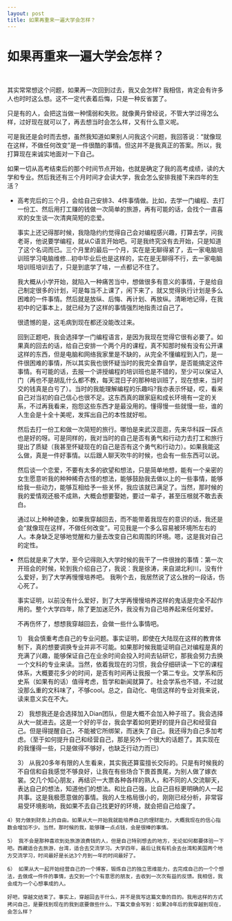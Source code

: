 ```yaml
---
layout: post
title: 如果再重来一遍大学会怎样？ 
---
```


如果再重来一遍大学会怎样？
=================
</br>

其实常常想这个问题，如果再一次回到过去，我又会怎样? 我相信，肯定会有许多人也时时这么想。这不一定代表着后悔，只是一种反省罢了。

只是有的人，会把这当做一种懦弱和失败。就像黄丹曾经说，不管大学过得怎么样，过好现在就可以了，再去想当时会怎么样，又有什么意义呢。

可是我还是会时而去想，虽然我知道如果别人问我这个问题，我回答说：“就像现在这样，不做任何改变”是一件很酷的事情。但这并不是我真正的答案。所以，我打算现在来诚实地面对一下自己。

如果一切从高考结束后的那个时间节点开始，也就是确定了我的高考成绩，读的大学和专业。然后我还有三个月时间才会读大学，我会怎么安排我接下来四年的生活？

*   高考完后的三个月，会给自己安排3、4件事情做。比如，去学一门编程、去打一份工、然后用打工赚的钱做一次简单的旅游，再有可能的话，会找个一直喜欢的女生谈一次清爽简短的恋爱。

    事实上还记得那时候，我隐隐约约觉得自己会对编程感兴趣，打算去学，问我老哥，他说要学编程，就从C语言开始吧。可是我终究没有去开始，只是知道了这个名词而已。三个月里的最后一个月，实在是无聊得紧了，去一家电脑培训班学习电脑维修...初中毕业后也是这样的，实在是无聊得不行，去一家电脑培训班培训去了，只是到底学了啥，一点都记不住了。

    我大概从小学开始，就陷入一种痛苦当中，想做很多有意义的事情，于是给自己制定很多的计划，可是每当不上课了，闲下来了，就又觉得执行计划是多么困难的一件事情。然后就是放纵、后悔、再计划、再放纵。清晰地记得，在我初中的记事本上，就已经为了这样的事情强烈地指责过自己了。

    很遗憾的是，这毛病到现在都还没能改过来。

    回到正题吧，我会选择学一门编程语言，是因为我现在觉得它很有必要了。如果真的回去的话，给自己安排一个两个月的课程，真不知那时候有没有公开课这样的东西，但是电脑和网络我家里是不缺的，从完全不懂编程到入门，是一件很困难的事情，所以其实我也很怀疑当时的我完全靠自学，是否能搞定这件事情。有可能的话，去报一个讲授编程的培训班也是不错的，至少可以保证入门（再也不是胡乱什么都不教，每天混日子的那种培训班了，现在想来，当时交的钱真是白亏了）。当时的我能理解编程的乐趣吗?我亦表示怀疑，哎，看来自己对当初的自己信心也很不足。这东西真的跟家庭和成长环境有一定的关系，不过再我看来，抱怨这些东西才是最没用的。懂得慢一些就慢一些，谁的人生会是十全十美呢，发挥出自己的本性就好啦。

    然后去打一份工和做一次简短的旅行。哪怕是来武汉逛逛，先来华科踩一踩点也是好的呀。可是同样的，我对当时的自己是否有勇气和行动力去打工和旅行提出了质疑（我甚至怀疑现在的自己是否有这个勇气和行动力）。如果我能这么做，真是一件好事情。以后跟人聊天吹牛的时候，也会有一些东西可以说。

    然后谈一个恋爱，不要有太多的欲望和想法，只是简单地想，能有一个亲密的女生愿意听我的种种稀奇古怪的想法，能够鼓励我去做以上的一些事情，能够给我一些动力，能够互相给予一些关怀，我应该就已满足了。当然，那时候的我的爱情观还极不成熟，大概会想要娶她，要过一辈子，甚至压根就不敢去表白。

     通过以上种种迹象，如果我穿越回去，而不能带着我现在的意识的话，我还是会“就像现在这样，不做任何改变”。可见我是一个多么容易被环境所左右的人。本身缺乏足够地觉醒和力量去改变自己和周围的环境。嗯，这是我对自己的定性。

*    然后就是来了大学，至今记得刚入大学时候的我干了一件很挫的事情：第一次开班会的时候，轮到我介绍自己了，我说：我是徐涛，来自湖北利川，没有什么爱好，到了大学再慢慢培养吧。 我咧个去，我居然说了这么挫的一段话，伤心死了。

     事实证明，以前没有什么爱好，到了大学再慢慢培养这样的鬼话是完全不起作用的。整个大学四年，除了更加迷茫外，我没有为自己培养起来任何爱好。

     不再伤怀了，想想我穿越回去，会做一些什么事情吧。

     1） 我会慎重考虑自己的专业问题。事实证明，即使在大陆现在这样的教育体制下，真的想要调换专业并非不可能。如果那时候我能证明自己对编程是真的充满了兴趣，能够保证自己在业余时间会投入时间去钻研它，那我会努力去换一个文科的专业来读。当然，依着我现在的习惯，我会仔细研读一下它的课程体系，大概要花多少的时间，是否有时间再让我报一个第二专业。文学系和历史系（如果有的话）值得考虑，哲学和新闻就算了。社会学系也不错，不过就没那么重的文科味了，不够cool。总之，自动化、电信这样的专业对我来说，读来意义实在不大。

     2） 我想我还是会选择加入Dian团队，但是大概不会加入种子班了。我会选择从大一就进去。这是一个好的平台，我会学着如何更好的提升自己和经营自己。但是得提醒自己，不能被它所绑架，而迷失了自己。我还得为自己多加考虑。（至于如何提升自己和经营自己，那是另外一个很大的话题了。其实现在的我懂得一些，只是做得不够好，也缺乏行动力而已）

     3） 从我20多年有限的人生看来，其实我还算蛮擅长交际的。只是有时候我的不自信和自我感觉不够良好，让我在有些场合下畏首畏尾，为别人做了嫁衣裳。交几个知心朋友，再结识一大票各种各样的熟人，和不同的人交流聊天，表达自己的想法，知道他们的想法。和比自己强，比自己目标更明确的人一起共事。这是我极愿意做的事情。我的人生格局很小的，刚刚已经分析，非常容易受环境影响，我如果不去自己找更好的环境，就会把自己给废了。

    4）努力做到财务上的自由。如果从大一开始我就能培养自己的理财能力，大概我现在的信心指数会增加不少。当然，那时候的我，能够赚一点点钱，会是很棒的事情。

    5） 我不会是那种喜欢到处旅游浪费钱的人，但是自己特别想去的地方，无论如何都要体验一下吧。西藏适合去旅游，台湾，适合去交流学习。大学四年，最后让我有机会去台湾和美国两个地方交流学习，时间最好是长达3个月到一年的时间最好了。

    6） 如果从大一起开始经营自己的一个博客，锻炼自己的独立思维能力，去完成自己的一个个想法，去做成一件件的事情，去交到一个个有意思的朋友，去收到一次次有益的反馈。我相信，我会成为一个心想事成的人。

    好吧，穿越文结束了。事实上，穿越回去干什么，并不是我写这篇文章的目的。我用这样的方式拷问自己，是要找到现在的我到底要做些什么，下篇文章会写到：如果20年后的我穿越到现在，会怎么样？


















































